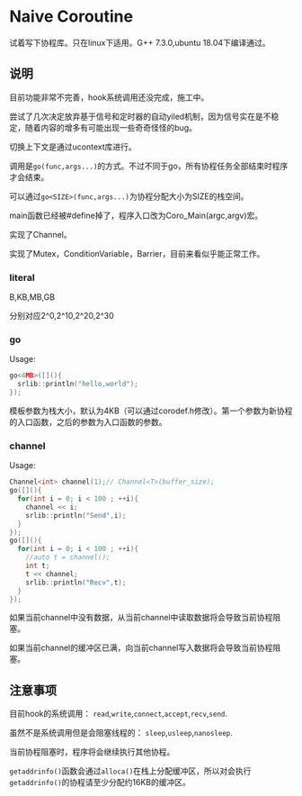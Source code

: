 # Naive Coroutine

试着写下协程库。只在linux下适用。G++ 7.3.0,ubuntu 18.04下编译通过。

## 说明

目前功能非常不完善，hook系统调用还没完成，施工中。

尝试了几次决定放弃基于信号和定时器的自动yiled机制，因为信号实在是不稳定，随着内容的增多有可能出现一些奇奇怪怪的bug。

切换上下文是通过ucontext库进行。

调用是`go(func,args...)`的方式。不过不同于go，所有协程任务全部结束时程序才会结束。

可以通过`go<SIZE>(func,args...)`为协程分配大小为SIZE的栈空间。

main函数已经被#define掉了，程序入口改为Coro_Main(argc,argv)宏。

实现了Channel。

实现了Mutex，ConditionVariable，Barrier，目前来看似乎能正常工作。

### literal

B,KB,MB,GB

分别对应2^0,2^10,2^20,2^30

### go

Usage:

```C++
go<4MB>([](){
  srlib::println("hello,world");
});
```

模板参数为栈大小，默认为4KB（可以通过corodef.h修改）。第一个参数为新协程的入口函数，之后的参数为入口函数的参数。

### channel

Usage:

```C++
Channel<int> channel(1);// Channel<T>(buffer_size);
go([](){
  for(int i = 0; i < 100 ; ++i){
    channel << i;
    srlib::println("Send",i);
  }
}); 
go([](){
  for(int i = 0; i < 100 ; ++i){
    //auto t = channel();
    int t;
    t << channel;
    srlib::println("Recv",t);
  }
});
```

如果当前channel中没有数据，从当前channel中读取数据将会导致当前协程阻塞。

如果当前channel的缓冲区已满，向当前channel写入数据将会导致当前协程阻塞。

## 注意事项

目前hook的系统调用：
`read`,`write`,`connect`,`accept`,`recv`,`send`.

虽然不是系统调用但是会阻塞线程的：
`sleep`,`usleep`,`nanosleep`.

当前协程阻塞时，程序将会继续执行其他协程。

`getaddrinfo()`函数会通过`alloca()`在栈上分配缓冲区，所以对会执行`getaddrinfo()`的协程请至少分配约16KB的缓冲区。